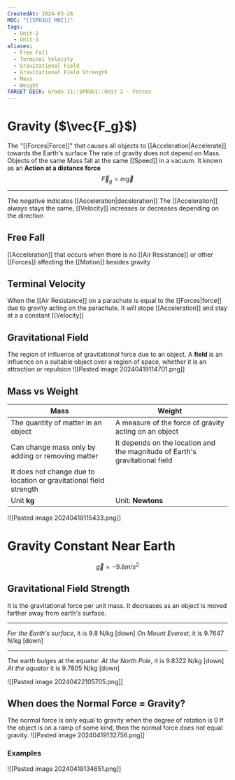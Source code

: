 ```yaml
---
CreatedAt: 2024-03-26
MOC: "[[SPH3U1 MOC]]"
tags:
  - Unit-2
  - Unit-1
aliases:
  - Free Fall
  - Terminal Velocity
  - Gravitational Field
  - Gravitational Field Strength
  - Mass
  - Weight
TARGET DECK: Grade 11::SPH3U1::Unit 2 - Forces
---
```


# Gravity ($\vec{F_g}$)
The "[[Forces|Force]]" that causes all objects to [[Acceleration|Accelerate]] towards the Earth's surface
The rate of gravity does not depend on Mass. Objects of the same Mass fall at the same [[Speed]] in a vacuum. It known as an **Action at a distance force**
$$\vec{F}_{g} = m\vec{g}$$
___
The negative indicates [[Acceleration|deceleration]]
The [[Acceleration]] always stays the same, [[Velocity]] increases or decreases depending on the direction
<!--ID: 1718370433081-->


## Free Fall
[[Acceleration]] that occurs when there is no [[Air Resistance]] or other [[Forces]] affecting the [[Motion]] besides gravity
<!--ID: 1718370433083-->


## Terminal Velocity
When the [[Air Resistance]] on a parachute is equal to the [[Forces|force]] due to gravity acting on the parachute. It will stope [[Acceleration]] and stay at a a constant [[Velocity]]
<!--ID: 1718370433086-->


## Gravitational Field
The region of influence of gravitational force due to an object.
A **field** is an influence on a suitable object over a region of space, whether it is an attraction or repulsion
![[Pasted image 20240419114701.png]]
<!--ID: 1718370433092-->


## Mass vs Weight

| **Mass**                                                           | **Weight**                                                                  |
| ------------------------------------------------------------------ | --------------------------------------------------------------------------- |
| The quantity of matter in an object                                | A measure of the force of gravity acting on an object                       |
| Can change mass only by adding or removing matter                  | It depends on the location and the magnitude of Earth's gravitational field |
| It does not change due to location or gravitational field strength |                                                                             |
| Unit **kg**                                                        | Unit: **Newtons**                                                           |
![[Pasted image 20240419115433.png]]
<!--ID: 1718377409611-->


# Gravity Constant Near Earth
$$ \vec{g} = -9.8 m/s^2 $$

## Gravitational Field Strength
It is the gravitational force per unit mass. It decreases as an object is moved farther away from earth's surface.
___
*For the Earth's surface*, it is 9.8 N/kg [down]
*On Mount Everest*, it is 9.7647 N/kg [down]
___
The earth bulges at the equator.
*At the North Pole*, it is 9.8322 N/kg [down]
*At the equator* it is 9.7805 N/kg [down]
<!--ID: 1718370433102-->

![[Pasted image 20240422105705.png]]
## When does the Normal Force = Gravity?
The normal force is only equal to gravity when the degree of rotation is 0
If the object is on a ramp of some kind, then the normal force does not equal gravity.
![[Pasted image 20240419132756.png]]
<!--ID: 1718370433107-->



### Examples
![[Pasted image 20240419134651.png]]
